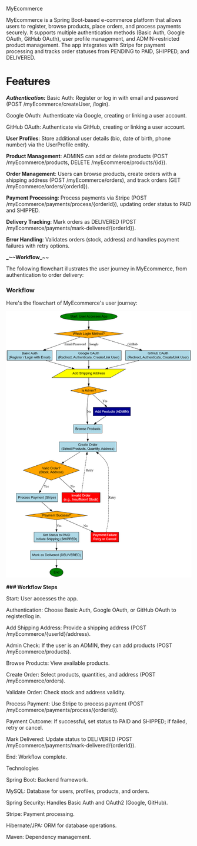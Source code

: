 MyEcommerce

MyEcommerce is a Spring Boot-based e-commerce platform that allows users to register, browse products, place orders, and process payments securely. It supports multiple authentication methods (Basic Auth, Google OAuth, GitHub OAuth), user profile management, and ADMIN-restricted product management. The app integrates with Stripe for payment processing and tracks order statuses from PENDING to PAID, SHIPPED, and DELIVERED.

# ~~**Features**~~

**_Authentication:_**
Basic Auth: Register or log in with email and password (POST /myEcommerce/createUser, /login).

Google OAuth: Authenticate via Google, creating or linking a user account.

GitHub OAuth: Authenticate via GitHub, creating or linking a user account.

**User Profiles**: Store additional user details (bio, date of birth, phone number) via the UserProfile entity.



**Product Management**: ADMINS can add or delete products (POST /myEcommerce/products, DELETE /myEcommerce/products/{id}).



**Order Management**: Users can browse products, create orders with a shipping address (POST /myEcommerce/orders), and track orders (GET /myEcommerce/orders/{orderId}).



**Payment Processing**: Process payments via Stripe (POST /myEcommerce/payments/process/{orderId}), updating order status to PAID and SHIPPED.



**Delivery Tracking**: Mark orders as DELIVERED (POST /myEcommerce/payments/mark-delivered/{orderId}).



**Error Handling**: Validates orders (stock, address) and handles payment failures with retry options.


**_~~Workflow**_~~

The following flowchart illustrates the user journey in MyEcommerce, from authentication to order delivery:





### Workflow
Here's the flowchart of MyEcommerce's user journey:

![MyEcommerce Flowchart](https://github.com/lukmanOye/MyEcommerce/blob/main/src/main/resources/graphviz%20(1).png?raw=true)


**### Workflow Steps**


Start: User accesses the app.



Authentication: Choose Basic Auth, Google OAuth, or GitHub OAuth to register/log in.



Add Shipping Address: Provide a shipping address (POST /myEcommerce/{userId}/address).



Admin Check: If the user is an ADMIN, they can add products (POST /myEcommerce/products).



Browse Products: View available products.



Create Order: Select products, quantities, and address (POST /myEcommerce/orders).



Validate Order: Check stock and address validity.



Process Payment: Use Stripe to process payment (POST /myEcommerce/payments/process/{orderId}).



Payment Outcome: If successful, set status to PAID and SHIPPED; if failed, retry or cancel.



Mark Delivered: Update status to DELIVERED (POST /myEcommerce/payments/mark-delivered/{orderId}).



End: Workflow complete.


Technologies





Spring Boot: Backend framework.



MySQL: Database for users, profiles, products, and orders.



Spring Security: Handles Basic Auth and OAuth2 (Google, GitHub).



Stripe: Payment processing.



Hibernate/JPA: ORM for database operations.



Maven: Dependency management.